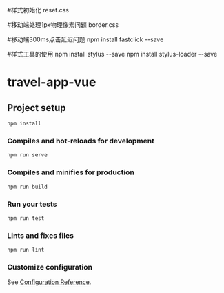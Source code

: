 #样式初始化
reset.css

#移动端处理1px物理像素问题
border.css

#移动端300ms点击延迟问题
npm install fastclick --save

#样式工具的使用
npm install stylus --save
npm install stylus-loader --save


# travel-app-vue

## Project setup
```
npm install
```

### Compiles and hot-reloads for development
```
npm run serve
```

### Compiles and minifies for production
```
npm run build
```

### Run your tests
```
npm run test
```

### Lints and fixes files
```
npm run lint
```

### Customize configuration
See [Configuration Reference](https://cli.vuejs.org/config/).
